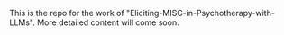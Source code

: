 This is the repo for the work of "Eliciting-MISC-in-Psychotherapy-with-LLMs". More detailed content will come soon.
